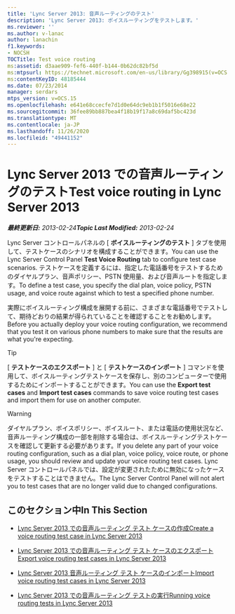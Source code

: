 ```yaml
---
title: 'Lync Server 2013: 音声ルーティングのテスト'
description: 'Lync Server 2013: ボイスルーティングをテストします。'
ms.reviewer: ''
ms.author: v-lanac
author: lanachin
f1.keywords:
- NOCSH
TOCTitle: Test voice routing
ms:assetid: d3aae909-fef6-440f-b144-0b62dc82bf5d
ms:mtpsurl: https://technet.microsoft.com/en-us/library/Gg398915(v=OCS.15)
ms:contentKeyID: 48185444
ms.date: 07/23/2014
manager: serdars
mtps_version: v=OCS.15
ms.openlocfilehash: e641e68ccecfe7d1d0e64dc9eb1b1f5016e68e22
ms.sourcegitcommit: 36fee89bb887bea4f18b19f17a8c69daf5bc423d
ms.translationtype: MT
ms.contentlocale: ja-JP
ms.lasthandoff: 11/26/2020
ms.locfileid: "49441152"
---
```

# <a name="test-voice-routing-in-lync-server-2013"></a><span data-ttu-id="e0195-103">Lync Server 2013 での音声ルーティングのテスト</span><span class="sxs-lookup"><span data-stu-id="e0195-103">Test voice routing in Lync Server 2013</span></span>

<div data-xmlns="http://www.w3.org/1999/xhtml">

<div class="topic" data-xmlns="http://www.w3.org/1999/xhtml" data-msxsl="urn:schemas-microsoft-com:xslt" data-cs="https://msdn.microsoft.com/">

<div data-asp="https://msdn2.microsoft.com/asp">



</div>

<div id="mainSection">

<div id="mainBody"><span data-ttu-id="e0195-104">

<span> </span></span><span class="sxs-lookup"><span data-stu-id="e0195-104">

<span> </span></span></span>

<span data-ttu-id="e0195-105">_**最終更新日:** 2013-02-24_</span><span class="sxs-lookup"><span data-stu-id="e0195-105">_**Topic Last Modified:** 2013-02-24_</span></span>

<span data-ttu-id="e0195-106">Lync Server コントロールパネルの [ **ボイスルーティングのテスト** ] タブを使用して、テストケースのシナリオを構成することができます。</span><span class="sxs-lookup"><span data-stu-id="e0195-106">You can use the Lync Server Control Panel **Test Voice Routing** tab to configure test case scenarios.</span></span> <span data-ttu-id="e0195-107">テストケースを定義するには、指定した電話番号をテストするためのダイヤルプラン、音声ポリシー、PSTN 使用量、および音声ルートを指定します。</span><span class="sxs-lookup"><span data-stu-id="e0195-107">To define a test case, you specify the dial plan, voice policy, PSTN usage, and voice route against which to test a specified phone number.</span></span>

<span data-ttu-id="e0195-108">実際にボイスルーティング構成を展開する前に、さまざまな電話番号でテストして、期待どおりの結果が得られていることを確認することをお勧めします。</span><span class="sxs-lookup"><span data-stu-id="e0195-108">Before you actually deploy your voice routing configuration, we recommend that you test it on various phone numbers to make sure that the results are what you're expecting.</span></span>

<div>


> [!TIP]  
> <span data-ttu-id="e0195-109">[ <STRONG>テストケースのエクスポート</STRONG> ] と [ <STRONG>テストケースのインポート</STRONG> ] コマンドを使用して、ボイスルーティングテストケースを保存し、別のコンピューターで使用するためにインポートすることができます。</span><span class="sxs-lookup"><span data-stu-id="e0195-109">You can use the <STRONG>Export test cases</STRONG> and <STRONG>Import test cases</STRONG> commands to save voice routing test cases and import them for use on another computer.</span></span>



</div>

<div>


> [!WARNING]  
> <span data-ttu-id="e0195-110">ダイヤルプラン、ボイスポリシー、ボイスルート、または電話の使用状況など、音声ルーティング構成の一部を削除する場合は、ボイスルーティングテストケースを確認して更新する必要があります。</span><span class="sxs-lookup"><span data-stu-id="e0195-110">If you delete any part of your voice routing configuration, such as a dial plan, voice policy, voice route, or phone usage, you should review and update your voice routing test cases.</span></span> <span data-ttu-id="e0195-111">Lync Server コントロールパネルでは、設定が変更されたために無効になったケースをテストすることはできません。</span><span class="sxs-lookup"><span data-stu-id="e0195-111">The Lync Server Control Panel will not alert you to test cases that are no longer valid due to changed configurations.</span></span>



</div>

<div>

## <a name="in-this-section"></a><span data-ttu-id="e0195-112">このセクション中</span><span class="sxs-lookup"><span data-stu-id="e0195-112">In This Section</span></span>

  - [<span data-ttu-id="e0195-113">Lync Server 2013 での音声ルーティング テスト ケースの作成</span><span class="sxs-lookup"><span data-stu-id="e0195-113">Create a voice routing test case in Lync Server 2013</span></span>](lync-server-2013-create-a-voice-routing-test-case.md)

  - [<span data-ttu-id="e0195-114">Lync Server 2013 での音声ルーティング テスト ケースのエクスポート</span><span class="sxs-lookup"><span data-stu-id="e0195-114">Export voice routing test cases in Lync Server 2013</span></span>](lync-server-2013-export-voice-routing-test-cases.md)

  - [<span data-ttu-id="e0195-115">Lync Server 2013 音声ルーティング テスト ケースのインポート</span><span class="sxs-lookup"><span data-stu-id="e0195-115">Import voice routing test cases in Lync Server 2013</span></span>](lync-server-2013-import-voice-routing-test-cases.md)

  - [<span data-ttu-id="e0195-116">Lync Server 2013 での音声ルーティング テストの実行</span><span class="sxs-lookup"><span data-stu-id="e0195-116">Running voice routing tests in Lync Server 2013</span></span>](lync-server-2013-running-voice-routing-tests.md)

<span data-ttu-id="e0195-117"></div>

</div>

<span> </span>

</div>

</div>

</span><span class="sxs-lookup"><span data-stu-id="e0195-117"></div>

</div>

<span> </span>

</div>

</div>

</span></span></div>

